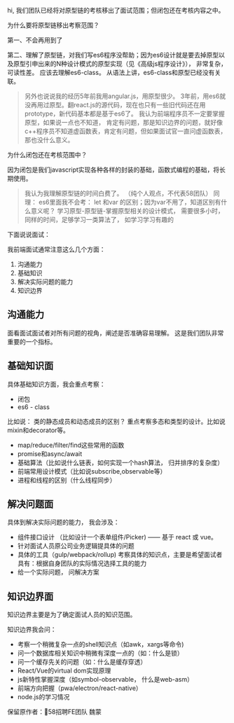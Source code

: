 hi, 我们团队已经将对原型链的考核移出了面试范围；但闭包还在考核内容之中。

为什么要将原型链移出考察范围？ 

第一、不会再用到了

第二、理解了原型链，对我们写es6程序没帮助；因为es6设计就是要去掉原型以及原型引申出来的N种设计模式的原型实现（见《高级js程序设计》）， 非常复杂，可读性差。 应该去理解es6-class。 从语法上讲，es6-class和原型已经没有关联。


> 另外也说说我的经历5年前我用angular.js，用原型很少。 3年前，用es6就没再用过原型。翻react.js的源代码，现在也只有一些旧代码还在用prototype，新代码基本都是基于es6了。  我认为前端程序员不一定要掌握原型，如果说一点也不知道， 肯定有问题，那是知识边界的问题，就好像c++程序员不知道虚函数表，肯定有问题，但如果面试官一直问虚函数表，那也没什么意义。


为什么闭包还在考核范围中？

因为闭包是我们javascript实现各种各样的封装的基础，函数式编程的基础，将长期使用。 

>我认为我理解原型链的时间白费了。 （纯个人观点，不代表58团队） 同理： es6里面我不会考： let 和var 的区别；因为var不用了，知道区别有什么意义呢？ 学习原型-原型链-掌握原型相关的设计模式， 需要很多小时，同样的时间，足够学习一类算法了， 如学习学习有趣的<The Part-Time Parliament>

下面说说面试： 

我前端面试通常注意这么几个方面：
1. 沟通能力
2. 基础知识
3. 解决实际问题的能力
4. 知识边界

## 沟通能力

面看面试面试者对所有问题的视角，阐述是否准确容易理解。 这是我们团队非常重要的一个指标。 

## 基础知识面

具体基础知识方面，我会重点考察：

- 闭包
- es6 - class

比如说： 类的静态成员和动态成员的区别？ 重点考察多态和类型的设计。比如说mixin和decorator等。

- map/reduce/filter/find这些常用的函数 
- promise和async/await
- 基础算法（比如说什么链表，如何实现一个hash算法， 归并排序的复杂度）
- 前端常用设计模式（比如说subscribe,observable等）
- 进程和线程的区别（什么线程同步）

## 解决问题面
具体到解决实际问题的能力， 我会涉及：
- 组件接口设计 （比如设计一个表单组件/Picker) —— 基于 react 或 vue。 
- 针对面试人员原公司业务逻辑提具体的问题
- 具体的工具（gulp/webpack/rollup) 考察具体的知识点，主要是希望面试者具有：根据自身团队的实际情况选择工具的能力
- 给一个实际问题， 问解决方案

## 知识边界面
知识边界主要是为了确定面试人员的知识范围。

知识边界我会问： 
- 考察一个稍微复杂一点的shell知识点（如awk，xargs等命令)
- 问一个数据库相关知识中稍微有深度一点的（如：什么是锁）
- 问一个缓存先关的问题（如：什么是缓存穿透）
- React/Vue的virtual dom实现原理
- js新特性掌握深度（如symbol-observable， 什么是web-asm）
- 前端方向把握（pwa/electron/react-native）
- node.js的学习情况


保留原作者：58招聘FE团队 魏蒙